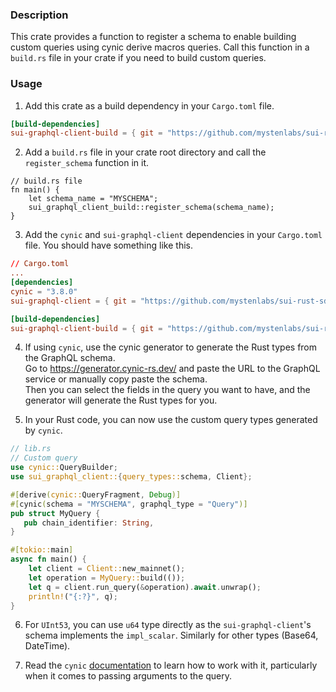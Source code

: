 ### Description
This crate provides a function to register a schema to enable building custom queries using cynic derive macros queries. Call
this function in a `build.rs` file in your crate if you need to build custom queries.

### Usage
1. Add this crate as a build dependency in your `Cargo.toml` file.
```toml
[build-dependencies]
sui-graphql-client-build = { git = "https://github.com/mystenlabs/sui-rust-sdk", package = "sui-graphql-client-build", branch = "master" }
```

2. Add a `build.rs` file in your crate root directory and call the `register_schema` function in it.
```rust,ignore
// build.rs file
fn main() {
    let schema_name = "MYSCHEMA";
    sui_graphql_client_build::register_schema(schema_name);
}
```

3. Add the `cynic` and `sui-graphql-client` dependencies in your `Cargo.toml` file. You should have something like this.
```toml
// Cargo.toml
...
[dependencies]
cynic = "3.8.0"
sui-graphql-client = { git = "https://github.com/mystenlabs/sui-rust-sdk", package = "sui-graphql-client", branch = "master" }

[build-dependencies]
sui-graphql-client-build = { git = "https://github.com/mystenlabs/sui-rust-sdk", package = "sui-graphql-client-build", branch = "master" }
```

4. If using `cynic`, use the cynic generator to generate the Rust types from the GraphQL schema. \
Go to https://generator.cynic-rs.dev/ and paste the URL to the GraphQL service or manually copy paste the schema. \
Then you can select the fields in the query you want to have, and the generator will generate the Rust types for you.

5. In your Rust code, you can now use the custom query types generated by `cynic`.

```rust
// lib.rs
// Custom query
use cynic::QueryBuilder;
use sui_graphql_client::{query_types::schema, Client};

#[derive(cynic::QueryFragment, Debug)]
#[cynic(schema = "MYSCHEMA", graphql_type = "Query")]
pub struct MyQuery {
   pub chain_identifier: String,
}

#[tokio::main]
async fn main() {
    let client = Client::new_mainnet();
    let operation = MyQuery::build(());
    let q = client.run_query(&operation).await.unwrap();
    println!("{:?}", q);
}
```

6. For `UInt53`, you can use `u64` type directly as the `sui-graphql-client`'s schema implements the `impl_scalar`. Similarly for other types (Base64, DateTime).

7. Read the `cynic` [documentation](https://cynic-rs.dev/) to learn how to work with it, particularly when it comes to passing arguments to the query.
